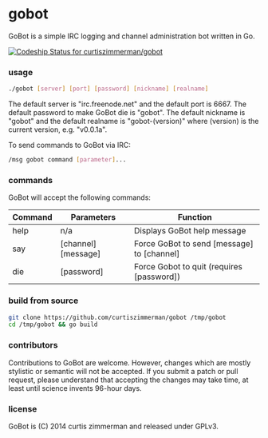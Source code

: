 # gobot

GoBot is a simple IRC logging and channel administration bot written in Go.

[ ![Codeship Status for curtiszimmerman/gobot](https://codeship.com/projects/939b0170-5783-0132-1105-0e0cfcc5dfb4/status)](https://codeship.com/projects/49830)

### usage

```sh
./gobot [server] [port] [password] [nickname] [realname]
```

The default server is "irc.freenode.net" and the default port is 6667. The default 
password to make GoBot die is "gobot". The default nickname is "gobot" and the default 
realname is "gobot-(version)" where (version) is the current version, e.g. "v0.0.1a".

To send commands to GoBot via IRC:

```sh
/msg gobot command [parameter]...
```

### commands

GoBot will accept the following commands:

Command | Parameters | Function
--- | --- | ---
help | n/a | Displays GoBot help message
say | [channel] [message] | Force GoBot to send [message] to [channel]
die | [password] | Force Gobot to quit (requires [password])

### build from source

```sh
git clone https://github.com/curtiszimmerman/gobot /tmp/gobot
cd /tmp/gobot && go build
```

### contributors

Contributions to GoBot are welcome. However, changes which are mostly stylistic 
or semantic will not be accepted. If you submit a patch or pull request, please 
understand that accepting the changes may take time, at least until science 
invents 96-hour days.

### license

GoBot is (C) 2014 curtis zimmerman and released under GPLv3.
